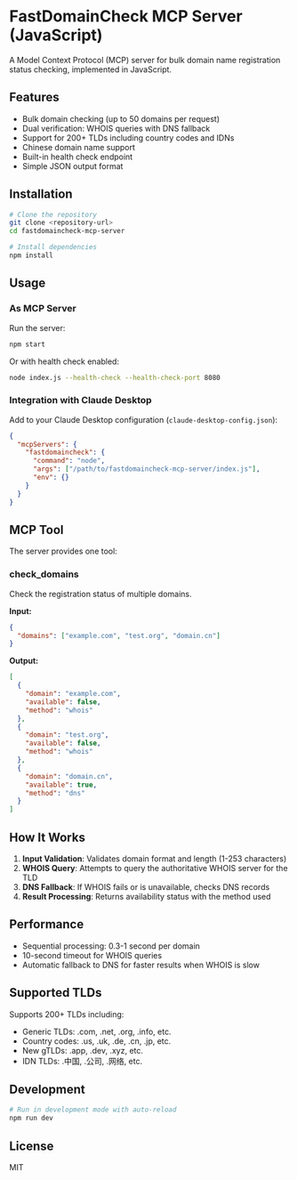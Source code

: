 # FastDomainCheck MCP Server (JavaScript)

A Model Context Protocol (MCP) server for bulk domain name registration status checking, implemented in JavaScript.

## Features

- Bulk domain checking (up to 50 domains per request)
- Dual verification: WHOIS queries with DNS fallback
- Support for 200+ TLDs including country codes and IDNs
- Chinese domain name support
- Built-in health check endpoint
- Simple JSON output format

## Installation

```bash
# Clone the repository
git clone <repository-url>
cd fastdomaincheck-mcp-server

# Install dependencies
npm install
```

## Usage

### As MCP Server

Run the server:

```bash
npm start
```

Or with health check enabled:

```bash
node index.js --health-check --health-check-port 8080
```

### Integration with Claude Desktop

Add to your Claude Desktop configuration (`claude-desktop-config.json`):

```json
{
  "mcpServers": {
    "fastdomaincheck": {
      "command": "node",
      "args": ["/path/to/fastdomaincheck-mcp-server/index.js"],
      "env": {}
    }
  }
}
```

## MCP Tool

The server provides one tool:

### check_domains

Check the registration status of multiple domains.

**Input:**
```json
{
  "domains": ["example.com", "test.org", "domain.cn"]
}
```

**Output:**
```json
[
  {
    "domain": "example.com",
    "available": false,
    "method": "whois"
  },
  {
    "domain": "test.org",
    "available": false,
    "method": "whois"
  },
  {
    "domain": "domain.cn",
    "available": true,
    "method": "dns"
  }
]
```

## How It Works

1. **Input Validation**: Validates domain format and length (1-253 characters)
2. **WHOIS Query**: Attempts to query the authoritative WHOIS server for the TLD
3. **DNS Fallback**: If WHOIS fails or is unavailable, checks DNS records
4. **Result Processing**: Returns availability status with the method used

## Performance

- Sequential processing: 0.3-1 second per domain
- 10-second timeout for WHOIS queries
- Automatic fallback to DNS for faster results when WHOIS is slow

## Supported TLDs

Supports 200+ TLDs including:
- Generic TLDs: .com, .net, .org, .info, etc.
- Country codes: .us, .uk, .de, .cn, .jp, etc.
- New gTLDs: .app, .dev, .xyz, etc.
- IDN TLDs: .中国, .公司, .网络, etc.

## Development

```bash
# Run in development mode with auto-reload
npm run dev
```

## License

MIT